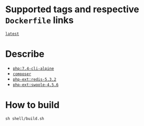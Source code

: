 # Supported tags and respective `Dockerfile` links

[`latest`](https://github.com/jumihc/hyperf-docker/blob/master/Dockerfile)

# Describe

- [`php:7.4-cli-alpine`](https://github.com/docker-library/php/blob/master/7.4/alpine3.11/cli/Dockerfile)
- [`composer`](https://getcomposer.org/)
- [`php-ext:redis-5.3.2`](https://github.com/phpredis/phpredis/)
- [`php-ext:swoole-4.5.6`](https://github.com/swoole/swoole-src/)

# How to build

```shell
sh shell/build.sh
```